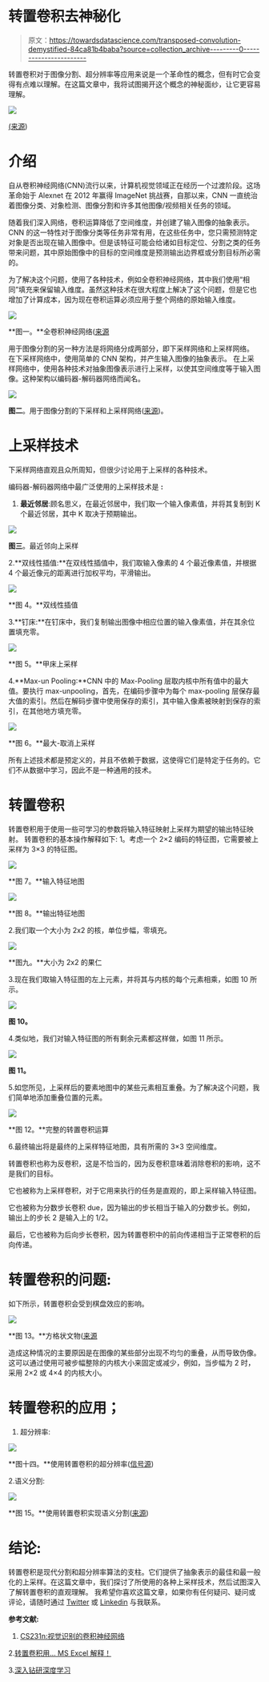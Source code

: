 # 转置卷积去神秘化

> 原文：<https://towardsdatascience.com/transposed-convolution-demystified-84ca81b4baba?source=collection_archive---------0----------------------->

转置卷积对于图像分割、超分辨率等应用来说是一个革命性的概念，但有时它会变得有点难以理解。在这篇文章中，我将试图揭开这个概念的神秘面纱，让它更容易理解。

![](img/3bb11fcab18d698fe6ab5e6b1a057cad.png)

[(来源](https://imgflip.com/memegenerator/7296870/Confused-Baby))

# 介绍

自从卷积神经网络(CNN)流行以来，计算机视觉领域正在经历一个过渡阶段。这场革命始于 Alexnet 在 2012 年赢得 ImageNet 挑战赛，自那以来，CNN 一直统治着图像分类、对象检测、图像分割和许多其他图像/视频相关任务的领域。

随着我们深入网络，卷积运算降低了空间维度，并创建了输入图像的抽象表示。CNN 的这一特性对于图像分类等任务非常有用，在这些任务中，您只需预测特定对象是否出现在输入图像中。但是该特征可能会给诸如目标定位、分割之类的任务带来问题，其中原始图像中的目标的空间维度是预测输出边界框或分割目标所必需的。

为了解决这个问题，使用了各种技术，例如全卷积神经网络，其中我们使用“相同”填充来保留输入维度。虽然这种技术在很大程度上解决了这个问题，但是它也增加了计算成本，因为现在卷积运算必须应用于整个网络的原始输入维度。

![](img/f5e506625b110514bb60844c49206c63.png)

**图一。**全卷积神经网络([来源](https://arxiv.org/abs/1411.4038)

用于图像分割的另一种方法是将网络分成两部分，即下采样网络和上采样网络。
在下采样网络中，使用简单的 CNN 架构，并产生输入图像的抽象表示。
在上采样网络中，使用各种技术对抽象图像表示进行上采样，以使其空间维度等于输入图像。这种架构以编码器-解码器网络而闻名。

![](img/d0ace26eae6b09384b29a7f431fbe111.png)

**图二**。用于图像分割的下采样和上采样网络([来源](https://arxiv.org/abs/1505.04366))。

# 上采样技术

下采样网络直观且众所周知，但很少讨论用于上采样的各种技术。

编码器-解码器网络中最广泛使用的上采样技术是 **:**

1.  **最近邻居**:顾名思义，在最近邻居中，我们取一个输入像素值，并将其复制到 K 个最近邻居，其中 K 取决于预期输出。

![](img/0cedbb70cc955a06245a7245f862e207.png)

**图三**。最近邻向上采样

2.**双线性插值:**在双线性插值中，我们取输入像素的 4 个最近像素值，并根据 4 个最近像元的距离进行加权平均，平滑输出。

![](img/6f3aa1f053959086661ea2d1fafc47bd.png)

**图 4。**双线性插值

3.**钉床:**在钉床中，我们复制输出图像中相应位置的输入像素值，并在其余位置填充零。

![](img/bfa6699fc62bc705af1a1fba37177ecf.png)

**图 5。**甲床上采样

4.**Max-un Pooling:**CNN 中的 Max-Pooling 层取内核中所有值中的最大值。要执行 max-unpooling，首先，在编码步骤中为每个 max-pooling 层保存最大值的索引。然后在解码步骤中使用保存的索引，其中输入像素被映射到保存的索引，在其他地方填充零。

![](img/5c05112fdca8abd511b8814a1a196dbe.png)

**图 6。**最大-取消上采样

所有上述技术都是预定义的，并且不依赖于数据，这使得它们是特定于任务的。它们不从数据中学习，因此不是一种通用的技术。

# 转置卷积

转置卷积用于使用一些可学习的参数将输入特征映射上采样为期望的输出特征映射。
转置卷积的基本操作解释如下:
1。考虑一个 2×2 编码的特征图，它需要被上采样为 3×3 的特征图。

![](img/5b135980b7092a82d6cb7d532de9217a.png)

**图 7。**输入特征地图

![](img/5523edeb052baf7fecbca809f5608bd8.png)

**图 8。**输出特征地图

2.我们取一个大小为 2x2 的核，单位步幅，零填充。

![](img/63a4528218da012178b58fd8cfab8f14.png)

**图九。**大小为 2x2 的果仁

3.现在我们取输入特征图的左上元素，并将其与内核的每个元素相乘，如图 10 所示。

![](img/d3f055f5ca2e74755f3a8aea9df02947.png)

**图 10。**

4.类似地，我们对输入特征图的所有剩余元素都这样做，如图 11 所示。

![](img/a785cb5675527d4dcf13441da9448b27.png)

**图 11。**

5.如您所见，上采样后的要素地图中的某些元素相互重叠。为了解决这个问题，我们简单地添加重叠位置的元素。

![](img/fa0470c89da50050f4b94a79fe3a0df4.png)

**图 12。**完整的转置卷积运算

6.最终输出将是最终的上采样特征地图，具有所需的 3×3 空间维度。

转置卷积也称为反卷积，这是不恰当的，因为反卷积意味着消除卷积的影响，这不是我们的目标。

它也被称为上采样卷积，对于它用来执行的任务是直观的，即上采样输入特征图。

它也被称为分数步长卷积 due，因为输出的步长相当于输入的分数步长。例如，输出上的步长 2 是输入上的 1/2。

最后，它也被称为后向步长卷积，因为转置卷积中的前向传递相当于正常卷积的后向传递。

# 转置卷积的问题:

如下所示，转置卷积会受到棋盘效应的影响。

![](img/e661aacb04dc49f722b0f76a78d852a5.png)

**图 13。**方格状文物([来源](https://distill.pub/2016/deconv-checkerboard/)

造成这种情况的主要原因是在图像的某些部分出现不均匀的重叠，从而导致伪像。这可以通过使用可被步幅整除的内核大小来固定或减少，例如，当步幅为 2 时，采用 2×2 或 4×4 的内核大小。

# 转置卷积的应用；

1.  超分辨率:

![](img/f1ddecaaf1c60bb7047595dc62a14eb8.png)

**图十四。**使用转置卷积的超分辨率([信号源](http://openaccess.thecvf.com/content_ECCV_2018/html/Seong-Jin_Park_SRFeat_Single_Image_ECCV_2018_paper.html))

2.语义分割:

![](img/c8d5c67de532938e1c02a3ba74117533.png)

**图 15。**使用转置卷积实现语义分割([来源](https://thegradient.pub/semantic-segmentation/))

# **结论:**

转置卷积是现代分割和超分辨率算法的支柱。它们提供了抽象表示的最佳和最一般化的上采样。在这篇文章中，我们探讨了所使用的各种上采样技术，然后试图深入了解转置卷积的直观理解。
我希望你喜欢这篇文章，如果你有任何疑问、疑问或评论，请随时通过 [Twitter](https://twitter.com/Perceptron97) 或 [Linkedin](https://www.linkedin.com/in/divyanshu-mishra-ai/) 与我联系。

**参考文献:**

1.  [CS231n:视觉识别的卷积神经网络](https://www.youtube.com/watch?v=nDPWywWRIRo)

2.[转置卷积用… MS Excel 解释！](https://medium.com/apache-mxnet/transposed-convolutions-explained-with-ms-excel-52d13030c7e8)

3.[深入钻研深度学习](http://d2l.ai/chapter_computer-vision/transposed-conv.html)